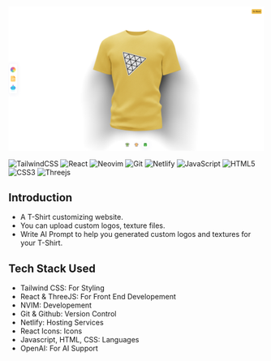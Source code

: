 <div align=center>
    <a href="https://threejs-customtee.vercel.app/"><img src="./src/assets/banner.png" /></a>
</div>

![TailwindCSS](https://camo.githubusercontent.com/ec8056bddf659d21de39b358d9786e56731cd767117e091348411666a5e7eee6/68747470733a2f2f696d672e736869656c64732e696f2f62616467652f7461696c77696e646373732d2532333338423241432e7376673f7374796c653d666f722d7468652d6261646765266c6f676f3d7461696c77696e642d637373266c6f676f436f6c6f723d7768697465) ![React](https://img.shields.io/badge/react-%2320232a.svg?style=for-the-badge&logo=react&logoColor=%2361DAFB) ![Neovim](https://img.shields.io/badge/NeoVim-%2357A143.svg?&style=for-the-badge&logo=neovim&logoColor=white) ![Git](https://img.shields.io/badge/git-%23F05033.svg?style=for-the-badge&logo=git&logoColor=white) ![Netlify](https://img.shields.io/badge/netlify-%23000000.svg?style=for-the-badge&logo=netlify&logoColor=#00C7B7) ![JavaScript](https://img.shields.io/badge/javascript-%23323330.svg?style=for-the-badge&logo=javascript&logoColor=%23F7DF1E) ![HTML5](https://img.shields.io/badge/html5-%23E34F26.svg?style=for-the-badge&logo=html5&logoColor=white) ![CSS3](https://img.shields.io/badge/css3-%231572B6.svg?style=for-the-badge&logo=css3&logoColor=white) ![Threejs](https://img.shields.io/badge/threejs-black?style=for-the-badge&logo=three.js&logoColor=white)

## Introduction

- A T-Shirt customizing website.
- You can upload custom logos, texture files.
- Write AI Prompt to help you generated custom logos and textures for your T-Shirt.

## Tech Stack Used

- Tailwind CSS: For Styling
- React & ThreeJS: For Front End Developement
- NVIM: Developement
- Git & Github: Version Control
- Netlify: Hosting Services
- React Icons: Icons
- Javascript, HTML, CSS: Languages
- OpenAI: For AI Support

[website]: https://threejs-customtee.vercel.app/
